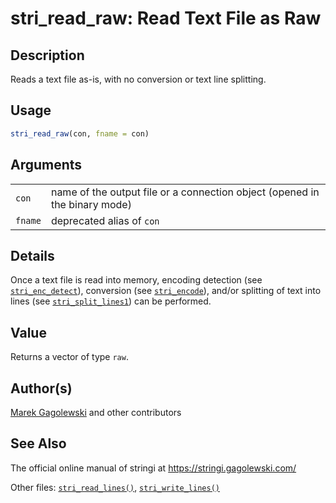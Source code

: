 # stri_read_raw: Read Text File as Raw

## Description

Reads a text file as-is, with no conversion or text line splitting.

## Usage

``` r
stri_read_raw(con, fname = con)
```

## Arguments

|         |                                                                            |
|---------|----------------------------------------------------------------------------|
| `con`   | name of the output file or a connection object (opened in the binary mode) |
| `fname` | deprecated alias of `con`                                                  |

## Details

Once a text file is read into memory, encoding detection (see [`stri_enc_detect`](stri_enc_detect.md)), conversion (see [`stri_encode`](stri_encode.md)), and/or splitting of text into lines (see [`stri_split_lines1`](stri_split_lines.md)) can be performed.

## Value

Returns a vector of type `raw`.

## Author(s)

[Marek Gagolewski](https://www.gagolewski.com/) and other contributors

## See Also

The official online manual of <span class="pkg">stringi</span> at <https://stringi.gagolewski.com/>

Other files: [`stri_read_lines()`](stri_read_lines.md), [`stri_write_lines()`](stri_write_lines.md)
